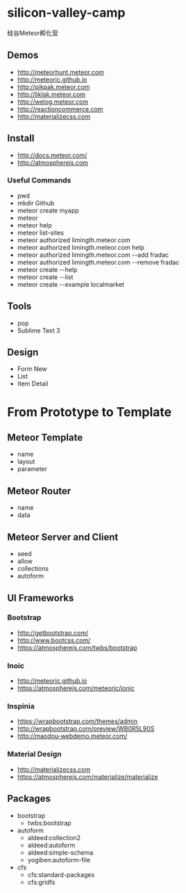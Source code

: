 # silicon-valley-camp
硅谷Meteor孵化营

## Demos
* http://meteorhunt.meteor.com
* http://meteoric.github.io
* http://pikpak.meteor.com
* http://liklak.meteor.com
* http://welog.meteor.com
* http://reactioncommerce.com
* http://materializecss.com

## Install
* http://docs.meteor.com/
* http://atmospherejs.com

### Useful Commands
* pwd
* mkdir Github
* meteor create myapp
* meteor
* meteor help
* meteor list-sites
* meteor authorized limingth.meteor.com
* meteor authorized limingth.meteor.com help
* meteor authorized limingth.meteor.com --add fradac
* meteor authorized limingth.meteor.com --remove fradac
* meteor create --help
* meteor create --list 
* meteor create --example localmarket

## Tools
* pop
* Sublime Text 3

## Design
* Form New 
* List
* Item Detail

# From Prototype to Template
## Meteor Template
* name
* layout
* parameter

## Meteor Router
* name 
* data

## Meteor Server and Client
* seed
* allow
* collections
* autoform

## UI Frameworks
### Bootstrap
* http://getbootstrap.com/
* http://www.bootcss.com/
* https://atmospherejs.com/twbs/bootstrap

### Inoic
* http://meteoric.github.io
* https://atmospherejs.com/meteoric/ionic

### Inspinia
* https://wrapbootstrap.com/themes/admin
* http://wrapbootstrap.com/preview/WB0R5L90S
* http://maodou-webdemo.meteor.com/

### Material Design
* http://materializecss.com
* https://atmospherejs.com/materialize/materialize

## Packages
* bootstrap
  - twbs:bootstrap
* autoform 
  - aldeed:collection2
  - aldeed:autoform
  - aldeed:simple-schema
  - yogiben:autoform-file
* cfs
  - cfs:standard-packages
  - cfs:gridfs


